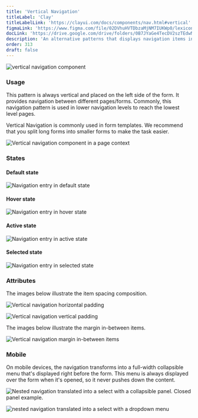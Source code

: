 ```yaml
---
title: 'Vertical Navigation'
titleLabel: 'Clay'
titleLabelLink: 'https://clayui.com/docs/components/nav.html#vertical'
figmaLink: 'https://www.figma.com/file/02DVhuHVTDbzaMjNM7IUKWp0/lexicon?node-id=6020%3A22686'
docLink: 'https://drive.google.com/drive/folders/0B7JYaGe4TecDV2szTEdwNkg0a3M?usp=sharing'
description: 'An alternative patterns that displays navigation items in a vertical menu.'
order: 313
draft: false
---
```


![vertical navigation component](/images/lexicon/NavigationVertical.jpg)

### Usage

This pattern is always vertical and placed on the left side of the form. It provides navigation between different pages/forms. Commonly, this navigation pattern is used in lower navigation levels to reach the lowest level pages.

Vertical Navigation is commonly used in form templates. We recommend that you split long forms into smaller forms to make the task easier. 

![Vertical navigation component in a page context](/images/lexicon/NavigationVerticalExample.jpg)


### States

#### Default state

![Navigation entry in default state](/images/lexicon/NavigationVerticalStatusDefault.jpg)

#### Hover state

![Navigation entry in hover state](/images/lexicon/NavigationVerticalStatusHover.jpg)

#### Active state

![Navigation entry in active state](/images/lexicon/NavigationVerticalStatusActive.jpg)

#### Selected state

![Navigation entry in selected state](/images/lexicon/NavigationVerticalStatusSelected.jpg)

### Attributes

The images below illustrate the item spacing composition.

![Vertical navigation horizontal padding](/images/lexicon/NavigationVerticalAttributesHorizontalPadding.jpg)

![Vertical navigation vertical padding](/images/lexicon/NavigationVerticalAttributesVerticalPadding01.jpg)


The images below illustrate the margin in-between items.

![Vertical navigation margin in-between items](/images/lexicon/NavigationVerticalAttributesVerticalPadding02.jpg)

### Mobile

On mobile devices, the navigation transforms into a full-width collapsible menu that's displayed right before the form. This menu is always displayed over the form when it's opened, so it never pushes down the content.

![Nested navigation translated into a select with a collapsible panel. Closed panel example.](/images/lexicon/NavigationVerticalMobileClosed.jpg)

![nested navigation translated into a select with a dropdown menu](/images/lexicon/NavigationVerticalMobileOpen.jpg)
